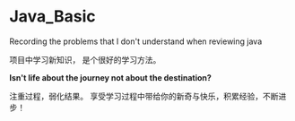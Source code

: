 # Java_Basic
Recording the problems that I don't understand  when reviewing java

项目中学习新知识， 是个很好的学习方法。

**Isn't life about the journey not about the destination?**

注重过程，弱化结果。
享受学习过程中带给你的新奇与快乐，积累经验，不断进步！
